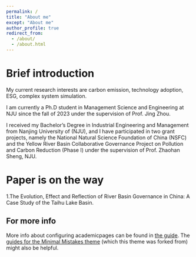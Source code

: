 ```yaml
---
permalink: /
title: "About me"
except: "About me"
author_profile: true
redirect_from: 
  - /about/
  - /about.html
---
```

Brief introduction
======
My current research interests are carbon emission, technology adoption, ESG, complex system simulation.

I am currently a Ph.D student in Management Science and Engineering at NJU since the fall of 2023 under the supervision of Prof. Jing Zhou.

I received my Bachelor’s Degree in Industrial Engineering and Management from Nanjing University of (NJU), and I have participated in two grant projects, namely the National Natural Science Foundation of China (NSFC) and the Yellow River Basin Collaborative Governance Project on Pollution and Carbon Reduction (Phase I) under the supervision of Prof. Zhaohan Sheng, NJU.

Paper is on the way
======
1.The Evolution, Effect and Reflection of River Basin Governance in China: A Case Study of the Taihu Lake Basin.

For more info
------
More info about configuring academicpages can be found in [the guide](https://academicpages.github.io/markdown/). The [guides for the Minimal Mistakes theme](https://mmistakes.github.io/minimal-mistakes/docs/configuration/) (which this theme was forked from) might also be helpful.
